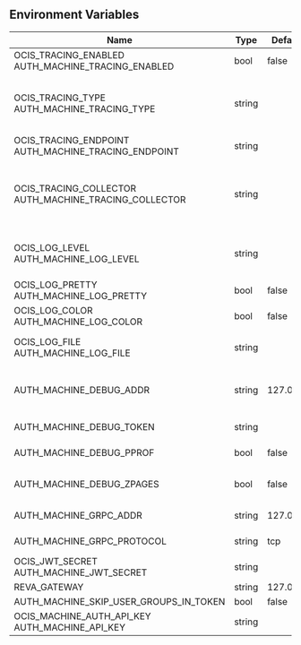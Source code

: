## Environment Variables

| Name | Type | Default Value | Description |
|------|------|---------------|-------------|
| OCIS_TRACING_ENABLED<br/>AUTH_MACHINE_TRACING_ENABLED | bool | false | Activates tracing.|
| OCIS_TRACING_TYPE<br/>AUTH_MACHINE_TRACING_TYPE | string |  | The type of tracing. Defaults to "", which is the same as "jaeger". Allowed tracing types are "jaeger" and "" as of now.|
| OCIS_TRACING_ENDPOINT<br/>AUTH_MACHINE_TRACING_ENDPOINT | string |  | The endpoint of the tracing agent.|
| OCIS_TRACING_COLLECTOR<br/>AUTH_MACHINE_TRACING_COLLECTOR | string |  | The HTTP endpoint for sending spans directly to a collector, i.e. http://jaeger-collector:14268/api/traces. Only used if the tracing endpoint is unset.|
| OCIS_LOG_LEVEL<br/>AUTH_MACHINE_LOG_LEVEL | string |  | The log level. Valid values are: "panic", "fatal", "error", "warn", "info", "debug", "trace".|
| OCIS_LOG_PRETTY<br/>AUTH_MACHINE_LOG_PRETTY | bool | false | Activates pretty log output.|
| OCIS_LOG_COLOR<br/>AUTH_MACHINE_LOG_COLOR | bool | false | Activates colorized log output.|
| OCIS_LOG_FILE<br/>AUTH_MACHINE_LOG_FILE | string |  | The path to the log file. Activates logging to this file if set.|
| AUTH_MACHINE_DEBUG_ADDR | string | 127.0.0.1:9167 | Bind address of the debug server, where metrics, health, config and debug endpoints will be exposed.|
| AUTH_MACHINE_DEBUG_TOKEN | string |  | Token to secure the metrics endpoint|
| AUTH_MACHINE_DEBUG_PPROF | bool | false | Enables pprof, which can be used for profiling|
| AUTH_MACHINE_DEBUG_ZPAGES | bool | false | Enables zpages, which can be used for collecting and viewing in-memory traces.|
| AUTH_MACHINE_GRPC_ADDR | string | 127.0.0.1:9166 | The address of the grpc service.|
| AUTH_MACHINE_GRPC_PROTOCOL | string | tcp | The transport protocol of the grpc service.|
| OCIS_JWT_SECRET<br/>AUTH_MACHINE_JWT_SECRET | string |  | The secret to mint and validate jwt tokens.|
| REVA_GATEWAY | string | 127.0.0.1:9142 | The CS3 gateway endpoint|
| AUTH_MACHINE_SKIP_USER_GROUPS_IN_TOKEN | bool | false | |
| OCIS_MACHINE_AUTH_API_KEY<br/>AUTH_MACHINE_API_KEY | string |  | |